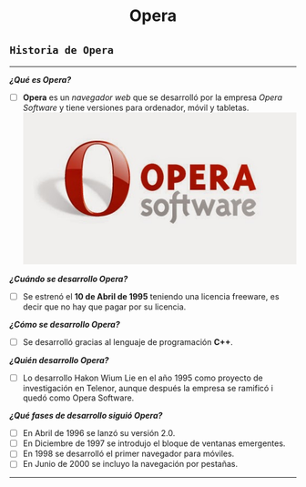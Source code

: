 <center> <h1>Opera</h1> </center>

## `Historia de Opera` 
-------------------------------------------------
**_¿Qué es Opera?_**  
- [ ] **Opera** es un *navegador web* que se desarrolló por la empresa *Opera Software* y tiene versiones para ordenador, móvil y tabletas.  
![Opera](https://github.com/OscarLopez25032004/SMX2-M8UF1A1-HistoriaWeb-1995-1996-Opera-OscarL/blob/main/04-10%20Efemerides%20de%20Tecnologia%20Opera%20.jpg "Opera")  

**_¿Cuándo se desarrollo Opera?_**  
- [ ] Se estrenó el **10 de Abril de 1995** teniendo una licencia freeware, es decir que no hay que pagar por su licencia.  

**_¿Cómo se desarrollo Opera?_**  
- [ ] Se desarrolló gracias al lenguaje de programación **C++**.  

**_¿Quién desarrollo Opera?_**  
- [ ] Lo desarrollo Hakon Wium Lie en el año 1995 como proyecto de investigación en Telenor, aunque después la empresa se ramificó i quedó como Opera Software.  

**_¿Qué fases de desarrollo siguió Opera?_** 
- [ ] En Abril de 1996 se lanzó su versión 2.0.  
- [ ] En Diciembre de 1997 se introdujo el bloque de ventanas emergentes.  
- [ ] En 1998 se desarrolló el primer navegador para móviles.  
- [ ] En Junio de 2000 se incluyo la navegación por pestañas.
-------------------------------------------------

